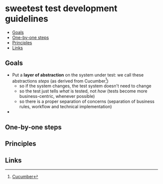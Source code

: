 # sweetest test development guidelines

* [Goals](#goals)
* [One-by-one steps](#one-by-one-steps)
* [Principles](#principles)
* [Links](#links)

## Goals

* Put a **layer of abstraction** on the system under test: we call these abstractions _steps_ (as derived from Cucumber[^cucumber])
  * so if the system changes, the test system doesn't need to change
  * so the test just tells _what_ is tested, not _how_ (tests become more business-centric, whenever possible)
  * so there is a proper separation of concerns (separation of business rules, workflow and technical implementation)
* 

## One-by-one steps

## Principles

## Links

[^cucumber]: [Cucumber](https://cucumber.io/)

